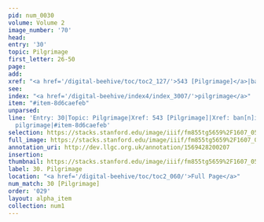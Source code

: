```yaml
---
pid: num_0030
volume: Volume 2
image_number: '70'
head: 
entry: '30'
topic: Pilgrimage
first_letter: 26-50
page: 
add: 
xref: "<a href='/digital-beehive/toc/toc2_127/'>543 [Pilgrimage]</a>|ban[n]ishmt"
see: 
index: "<a href='/digital-beehive/index4/index_3007/'>pilgrimage</a>"
item: "#item-8d6caefeb"
unparsed: 
line: 'Entry: 30|Topic: Pilgrimage|Xref: 543 [Pilgrimage]|Xref: ban[n]ishmt|Index:
  pilgrimage|#item-8d6caefeb'
selection: https://stacks.stanford.edu/image/iiif/fm855tg5659%2F1607_0537/818,1316,2995,333/full/0/default.jpg
full_image: https://stacks.stanford.edu/image/iiif/fm855tg5659%2F1607_0537/full/full/0/default.jpg
annotation_uri: http://dev.llgc.org.uk/annotation/1569428200207
insertion: 
thumbnail: https://stacks.stanford.edu/image/iiif/fm855tg5659%2F1607_0537/818,1316,600,180/250,/0/default.jpg
label: 30. Pilgrimage
location: "<a href='/digital-beehive/toc/toc2_060/'>Full Page</a>"
num_match: 30 [Pilgrimage]
order: '029'
layout: alpha_item
collection: num1
---
```

